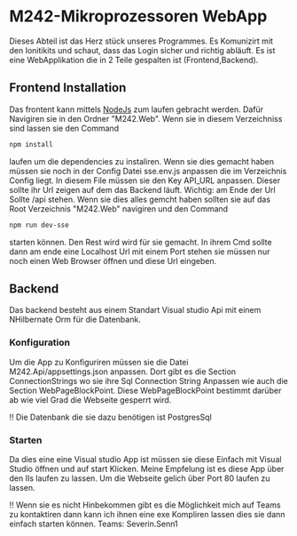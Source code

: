 # M242-Mikroprozessoren WebApp
Dieses Abteil ist das Herz stück unseres Programmes. Es Komunizirt mit den Ionitikits und schaut, dass das Login sicher und richtig abläuft. Es ist eine WebApplikation die in 2 Teile gespalten ist (Frontend,Backend).

## Frontend Installation
Das frontent kann mittels [NodeJs](https://nodejs.org) zum laufen gebracht werden. Dafür Navigiren sie in den Ordner "M242.Web". Wenn sie in diesem Verzeichniss sind lassen sie den Command 
```bash
npm install
```
laufen um die dependencies zu instaliren. Wenn sie dies gemacht haben müssen sie noch in der Config Datei sse.env.js anpassen die im Verzeichnis Config liegt. In diesem File müssen sie den Key API_URL anpassen. Dieser sollte ihr Url zeigen auf dem das Backend läuft. Wichtig: am Ende der Url Sollte /api stehen. Wenn sie dies alles gemcht haben sollten sie auf das Root Verzeichnis "M242.Web" navigiren und den Command
```bash
npm run dev-sse
```
starten können. Den Rest wird wird für sie gemacht. In ihrem Cmd sollte dann am ende eine Localhost Url mit einem Port stehen sie müssen nur noch einen Web Browser öffnen und diese Url eingeben.
## Backend
Das backend besteht aus einem Standart Visual studio Api mit einem NHilbernate Orm für die Datenbank.
### Konfiguration
Um die App zu Konfiguriren müssen sie die Datei M242.Api/appsettings.json anpassen.
Dort gibt es die Section ConnectionStrings wo sie ihre Sql Connection String Anpassen wie auch die Section WebPageBlockPoint. Diese WebPageBlockPoint bestimmt darüber ab wie viel Grad die Webseite gesperrt wird. 

!! Die Datenbank die sie dazu benötigen ist PostgresSql
### Starten
Da dies eine eine Visual studio App ist müssen sie diese Einfach mit Visual Studio öffnen und auf start Klicken. Meine Empfelung ist es diese App über den IIs laufen zu lassen. Um die Webseite gelich über Port 80 laufen zu lassen.

!! Wenn sie es nicht Hinbekommen gibt es die Möglichkeit mich auf Teams zu kontaktiren dann kann ich ihnen eine exe Kompliren lassen dies sie dann einfach starten können.
Teams: Severin.Senn1
